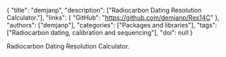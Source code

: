 {
  "title": "demjanp",
  "description": ["Radiocarbon Dating Resolution Calculator."],
  "links": {
    "GitHub": "https://github.com/demjanp/Res14C"
  },
  "authors": ["demjanp"],
  "categories": ["Packages and libraries"],
  "tags": ["Radiocarbon dating, calibration and sequencing"],
  "doi": null
}

<!-- Generated by csv2md.R – do not edit by hand -->

Radiocarbon Dating Resolution Calculator.